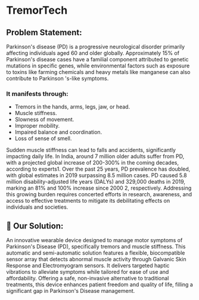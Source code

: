 # TremorTech

## Problem Statement:
Parkinson's disease (PD) is a progressive neurological disorder primarily affecting individuals aged 60 and older globally. Approximately 15% of Parkinson's disease cases have a familial component attributed to genetic mutations in specific genes, while environmental factors such as exposure to toxins like farming chemicals and heavy metals like manganese can also contribute to Parkinson 's-like symptoms. 
### It manifests through:
- Tremors in the hands, arms, legs, jaw, or head.
- Muscle stiffness.
- Slowness of movement.
- Improper mobility.
- Impaired balance and coordination.
- Loss of sense of smell.

Sudden muscle stiffness can lead to falls and accidents, significantly impacting daily life. In India, around 7 million older adults suffer from PD, with a projected global increase of 200-300% in the coming decades, according to experts1. Over the past 25 years, PD prevalence has doubled, with global estimates in 2019 surpassing 8.5 million cases. PD caused 5.8 million disability-adjusted life years (DALYs) and 329,000 deaths in 2019, marking an 81% and 100% increase since 2000 2, respectively. Addressing this growing burden requires concerted efforts in research, awareness, and access to effective treatments to mitigate its debilitating effects on individuals and societies.


## 🚀 Our Solution:
An innovative wearable device designed to manage motor symptoms of Parkinson's Disease (PD), specifically tremors and muscle stiffness. This automatic and semi-automatic solution features a flexible, biocompatible sensor array that detects abnormal muscle activity through Galvanic Skin Response and Electromyogram sensors. It delivers targeted haptic vibrations to alleviate symptoms while tailored for ease of use and affordability. Offering a safe, non-invasive alternative to traditional treatments, this device enhances patient freedom and quality of life, filling a significant gap in Parkinson's Disease management.

